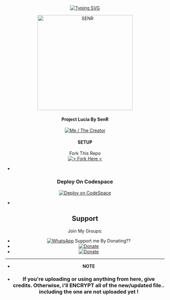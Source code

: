<div align="center">
<a href="https://git.io/typing-svg"><img src="https://readme-typing-svg.demolab.com?font=Kanit&size=35&duration=3000&pause=500&color=000000&background=8DBDC400&center=true&vCenter=true&random=false&width=435&lines=This+Repo+Was;Made+By+SenRyhn;or+SenR...;%3AD" alt="Typing SVG" /></a>

<p align="center">  
  <a href="https://github.com/SenRyhn">
    <img alt=SENR height="300" src="https://telegra.ph/file/67740444a10585f56ff12.jpg">
   
</a> 
    
</p>
<p align="center">
<a 

####
#### Project Lucia By SenR
<a href="https://github.com/SenRyhn"><img title="Me / The Creator" src="https://img.shields.io/badge/Visit Me-h?color=black&style=for-the-badge&logo=GitHub"></a>

#### SETUP

Fork This Repo
    <br>
<a href="https://github.com/SenRyhn/SenStore---Whatsapp-Bot/fork"><img title="> Fork Here <" src="https://img.shields.io/badge/> Fork Here <-h?color=black&style=for-the-badge&logo=stackshare"></a>

-
### Deploy On Codespace

<a href="https://github.com/codespaces/new"><img title="Deploy on CodeSpace" src="https://img.shields.io/badge/DEPLOY CODESPACE-h?color=black&style=for-the-badge&logo=visualstudiocode"></a>

-
## Support

Join My Groups: 
- <a href="https://chat.whatsapp.com/FCHvxQ7YcAsKZgASUsaNba"><img alt="WhatsApp"
src="https://camo.githubusercontent.com/2157131829ac512183ee8f8b6c6f803688a4cc66a2e686602844e80478401a7c/68747470733a2f2f696d672e736869656c64732e696f2f62616467652f4a6f696e2047726f75702d3235443336363f7374796c653d666f722d7468652d6261646765266c6f676f3d7768617473617070266c6f676f436f6c6f723d7768697465"/></a>
Support me By Donating??
- <a href="https://paypal.me/SenRyhn?country.x=ID&locale.x=id_ID"><img title="Donate" src="https://img.shields.io/badge/Use PayPal-h?color=blue&style=for-the-badge&logo=PayPal"></a>
- <a href="https://saweria.co/SenR"><img title="Donate" src="https://img.shields.io/badge/Use%20Saweria-h?color=orange&style=for-the-badge&logo=Saweria"></a>



----
- **NOTE**
- ### If you're uploading or using anything from here, give credits. Otherwise, i'll ENCRYPT all of the new/updated file.. including the one are not uploaded yet !
